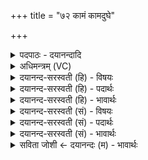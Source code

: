 +++
title = "७२ कामं कामदुघे"

+++
<details><summary>पदपाठः - दयानन्दादि</summary>

काम॑म्। का॒म॒दु॒घ॒ इति॑ कामऽदुघे। धु॒क्ष्व॒। मि॒त्राय॑। वरु॑णाय। च॒। इन्द्रा॑य। अ॒श्विभ्या॒मित्य॒श्विऽभ्या॑म्। पू॒ष्णे। प्र॒जाभ्य॒ इति॑ प्र॒जाऽभ्यः॑। ओष॑धीभ्यः। ७२।
</details>

<details><summary>अधिमन्त्रम् (VC)</summary>

- मित्रादयो लिङ्गोक्ता देवताः
- कुमारहारित ऋषिः
- आर्ची पङ्क्तिः
- पञ्चमः
</details>

<details><summary>दयानन्द-सरस्वती (हि) - विषयः</summary>

पकानेहारी स्त्री अच्छे यत्न से सुन्दर अन्न और व्यञ्जनों को बनावे, यह विषय अगले मन्त्र में कहा है ॥
</details>

<details><summary>दयानन्द-सरस्वती (हि) - पदार्थः</summary>

पदार्थान्वयभाषाः -  हे (कामदुघे) इच्छा को पूर्ण करने हारी रसोइया स्त्री ! तू पृथिवी के समान सुन्दर संस्कार किये अन्नों से (मित्राय) मित्र (वरुणाय) उत्तम विद्वान् (च) अतिथि अभ्यागत (इन्द्राय) परम ऐश्वर्य्य से युक्त (अश्विभ्याम्) प्राण-अपान (पूष्णे) पुष्टिकारक जन (प्रजाभ्यः) सन्तानों और (ओषधीभ्यः) सोमलता आदि ओषधियों से (कामम्) इच्छा को (धुक्ष्व) पूर्ण कर ॥७२ ॥
</details>

<details><summary>दयानन्द-सरस्वती (हि) - भावार्थः</summary>

भावार्थभाषाः -  जो स्त्री वा पुरुष भोजन बनावे, उसको चाहिये कि पकाने की विद्या सीख, प्रिय पदार्थ पका और उनका भोजन करा के सब को रोगरहित रक्खें ॥७२ ॥
</details>

<details><summary>दयानन्द-सरस्वती (सं) - विषयः</summary>

पाचिका स्त्री प्रयत्नेन सुसंस्कृतान्यन्नानि व्यञ्जनानि कुर्यादित्याह ॥
</details>

<details><summary>दयानन्द-सरस्वती (सं) - पदार्थः</summary>

पदार्थान्वयभाषाः -  हे कामदुघे पाचिके त्वं भूमिरिव सुसंस्कृतैरन्नैर्मित्राय वरुणाय चेन्द्रायाश्विभ्यां पूष्णे प्रजाभ्य ओषधीभ्यः कामं धुक्ष्व ॥७२ ॥
</details>

<details><summary>दयानन्द-सरस्वती (सं) - भावार्थः</summary>

भावार्थभाषाः -  या स्त्री वा पुरुषः पाकं कुर्य्यात् तां तं च पाकविद्यां सुशिक्ष्य हृद्यान्यन्नानि निर्माय संभोज्य सर्वान् रोगान् दूरीकुर्यात् ॥७२ ॥
</details>

<details><summary>सविता जोशी ← दयानन्दः (म) - भावार्थः</summary>

भावार्थभाषाः -  जे स्त्री - पुरुष अन्न तयार करतात त्यांनी पाककलेची विद्या जाणावी व चांगले पदार्थ तयार करून सर्वांना भोजन द्यावे व निरोगी करावे.
</details>